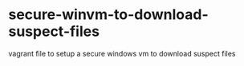 # secure-winvm-to-download-suspect-files
vagrant file to setup a secure windows vm to download suspect files  

